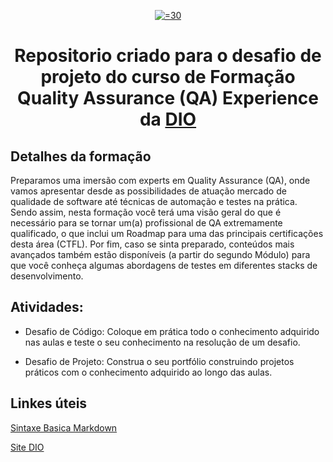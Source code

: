 <div  align = "center">
  
[![](https://hermes.dio.me/tracks/46ac522b-ff3e-4f73-b473-cfe634c26dac.png "=30")](https://web.dio.me/track/formacao-quality-assurance-experience?tab=about)

# Repositorio criado para o desafio de projeto do curso de Formação Quality Assurance (QA) Experience da [DIO](https://www.dio.me/)

</div>


## Detalhes da formação

Preparamos uma imersão com experts em Quality Assurance (QA), onde vamos apresentar desde as possibilidades de atuação mercado de qualidade de software até técnicas de automação e testes na prática. Sendo assim, nesta formação você terá uma visão geral do que é necessário para se tornar um(a) profissional de QA extremamente qualificado, o que inclui um Roadmap para uma das principais certificações desta área (CTFL). Por fim, caso se sinta preparado, conteúdos mais avançados também estão disponíveis (a partir do segundo Módulo) para que você conheça algumas abordagens de testes em diferentes stacks de desenvolvimento.

## Atividades:
- Desafio de Código: Coloque em prática todo o conhecimento adquirido nas aulas e teste o seu conhecimento na resolução de um desafio.

- Desafio de Projeto: Construa o seu portfólio construindo projetos práticos com o conhecimento adquirido ao longo das aulas.


 
## Linkes úteis
[Sintaxe Basica Markdown](https://www.markdownguide.org/basic-syntax/)

[Site DIO](https://www.dio.me/)
